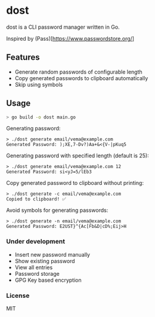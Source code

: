 # dost

dost is a CLI password manager written in Go.

Inspired by (Pass)[https://www.passwordstore.org/]

## Features

- Generate random passwords of configurable length
- Copy generated passwords to clipboard automatically 
- Skip using symbols

## Usage

```bash
> go build -o dost main.go
```

Generating password:
```
> ./dost generate email/vema@example.com
Generated Password: );XE,7-Dv?)Aa+&<{V-|pKuq5
```

Generating password with specified length (default is 25):
```
> ./dost generate email/vema@example.com 12
Generated Password: si<yJ=5/lEb3
```

Copy generated password to clipboard without printing:
```
> ./dost generate -c email/vema@example.com 
Copied to clipboard! ✅
```

Avoid symbols for generating passwords:
```
> ./dost generate -n email/vema@example.com 
Generated Password: E2UST}^{Ac[Fb&D|cD%;Eij>H
```

### Under development
- Insert new password manually
- Show existing password
- View all entries
- Password storage 
- GPG Key based encryption

### License

MIT